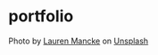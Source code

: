 # portfolio

Photo by <a href="https://unsplash.com/@laurenmancke?utm_source=unsplash&utm_medium=referral&utm_content=creditCopyText">Lauren Mancke</a> on <a href="https://unsplash.com/s/photos/laptop?utm_source=unsplash&utm_medium=referral&utm_content=creditCopyText">Unsplash</a>
  
  